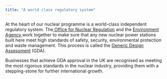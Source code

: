 ```yaml
---
title: "A world class regulatory system"
---
```


At the heart of our nuclear programme is a world-class independent regulatory system. The[ Office for Nuclear Regulation](http://www.onr.org.uk/) and the [Environment Agency ](https://www.gov.uk/government/organisations/environment-agency)work together to make sure that any new nuclear power stations built here meet high standards of safety, security, environmental protection and waste management. This process is called the [Generic Design Assessment](http://www.onr.org.uk/new-reactors/) (GDA).

Businesses that achieve GDA approval in the UK are recognised as meeting the most rigorous standards in the nuclear industry, providing them with a stepping-stone for further international growth.
